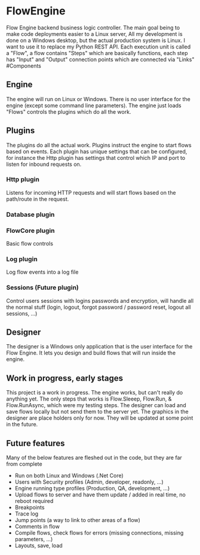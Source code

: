 # FlowEngine
Flow Engine backend business logic controller. The main goal being to make code deployments easier to a Linux server, All my development is done on a Windows desktop, but the actual production system is Linux. I want to use it to replace my Python REST API.
Each execution unit is called a "Flow", a flow contains "Steps" which are basically functions, each step has "Input" and "Output" connection points which are connected via "Links"
#Components
## Engine
The engine will run on Linux or Windows. There is no user interface for the engine (except some command line parameters). The engine just loads "Flows" controls the plugins which do all the work.
## Plugins
The plugins do all the actual work. Plugins instruct the engine to start flows based on events. Each plugin has unique settings that can be configured, for instance the Http plugin has settings that control which IP and port to listen for inbound requests on.
### Http plugin
Listens for incoming HTTP requests and will start flows based on the path/route in the request.
### Database plugin
### FlowCore plugin
Basic flow controls
### Log plugin
Log flow events into a log file
### Sessions (Future plugin)
Control users sessions with logins passwords and encryption, will handle all the normal stuff (login, logout, forgot password / password reset, logout all sessions, ...)
## Designer 
The designer is a Windows only application that is the user interface for the Flow Engine. It lets you design and build flows that will run inside the engine.
## Work in progress, early stages 
This project is a work in progress. The engine works, but can't really do anything yet. The only steps that works is Flow.Sleeep, Flow.Run, & Flow.RunAsync, which were my testing steps. The designer can load and save flows locally but not send them to the server yet. The graphics in the designer are place holders only for now. They will be updated at some point in the future.
## Future features
Many of the below features are fleshed out in the code, but they are far from complete
* Run on both Linux and Windows (.Net Core)
* Users with Security profiles (Admin, developer, readonly, ...)
* Engine running type profiles (Production, QA, development, ...)
* Upload flows to server and have them update / added in real time, no reboot required
* Breakpoints
* Trace log
* Jump points (a way to link to other areas of a flow)
* Comments in flow
* Compile flows, check flows for errors (missing connections, missing parameters, ...)
* Layouts, save, load
